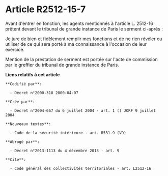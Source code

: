 # Article R2512-15-7

Avant d'entrer en fonction, les agents mentionnés à l'article L. 2512-16 prêtent devant le tribunal de grande instance de
Paris le serment ci-après :

Je jure de bien et fidèlement remplir mes fonctions et de ne rien révéler ou utiliser de ce qui sera porté à ma connaissance
à l'occasion de leur exercice.

Mention de la prestation de serment est portée sur l'acte de commission par le greffier du tribunal de grande instance de
Paris.

**Liens relatifs à cet article**

	**Codifié par**:

	  - Décret n°2000-318 2000-04-07

	**Créé par**:

	  - Décret n°2004-667 du 6 juillet 2004 - art. 1 () JORF 9 juillet 2004

	**Nouveaux textes**:

	  - Code de la sécurité intérieure - art. R531-9 (VD)

	**Abrogé par**:

	  - Décret n°2013-1113 du 4 décembre 2013 - art. 9

	**Cite**:

	  - Code général des collectivités territoriales - art. L2512-16
